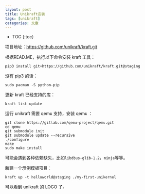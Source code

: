 ```yaml
---
layout: post
title: Unikraft安装
tags: [unikraft]
categories: 文章
---
```


* TOC
{:toc}

项目地址：https://github.com/unikraft/kraft.git

根据READ.ME，执行以下命令安装 kraft 工具：

```shell
pip3 install git+https://github.com/unikraft/kraft.git@staging
```

没有 pip3 的话：

```shell
sudo pacman -S python-pip
```

更新 kraft 已经支持的库：

```shell
kraft list update
```

运行 unikraft 需要 qemu 支持，安装 qemu ：

```shell
git clone https://gitlab.com/qemu-project/qemu.git
cd qemu
git submodule init
git submodule update --recursive
./configure
make
sudo make install
```

可能会遇到各种依赖缺失，比如`libdbus-glib-1.2`，`ninja`等等。

新建一个示例模板项目：

```shell
kraft up -t helloworld@staging ./my-first-unikernel
```

可以看到 unikraft 的 LOGO 了。